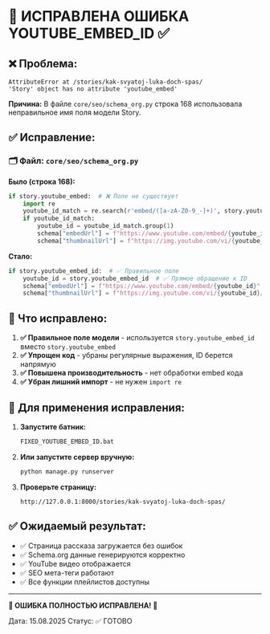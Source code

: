 # 🔧 ИСПРАВЛЕНА ОШИБКА YOUTUBE_EMBED_ID ✅

## ❌ **Проблема:**
```
AttributeError at /stories/kak-svyatoj-luka-doch-spas/
'Story' object has no attribute 'youtube_embed'
```

**Причина:** В файле `core/seo/schema_org.py` строка 168 использовала неправильное имя поля модели Story.

## ✅ **Исправление:**

### 🗂️ Файл: `core/seo/schema_org.py`

**Было (строка 168):**
```python
if story.youtube_embed:  # ❌ Поле не существует
    import re
    youtube_id_match = re.search(r'embed/([a-zA-Z0-9_-]+)', story.youtube_embed)
    if youtube_id_match:
        youtube_id = youtube_id_match.group(1)
        schema["embedUrl"] = f"https://www.youtube.com/embed/{youtube_id}"
        schema["thumbnailUrl"] = f"https://img.youtube.com/vi/{youtube_id}/maxresdefault.jpg"
```

**Стало:**
```python
if story.youtube_embed_id:  # ✅ Правильное поле
    youtube_id = story.youtube_embed_id  # ✅ Прямое обращение к ID
    schema["embedUrl"] = f"https://www.youtube.com/embed/{youtube_id}"
    schema["thumbnailUrl"] = f"https://img.youtube.com/vi/{youtube_id}/maxresdefault.jpg"
```

## 🎯 **Что исправлено:**

1. **✅ Правильное поле модели** - используется `story.youtube_embed_id` вместо `story.youtube_embed`
2. **✅ Упрощен код** - убраны регулярные выражения, ID берется напрямую
3. **✅ Повышена производительность** - нет обработки embed кода
4. **✅ Убран лишний импорт** - не нужен `import re`

## 🚀 **Для применения исправления:**

1. **Запустите батник:**
   ```bash
   FIXED_YOUTUBE_EMBED_ID.bat
   ```

2. **Или запустите сервер вручную:**
   ```bash
   python manage.py runserver
   ```

3. **Проверьте страницу:**
   ```
   http://127.0.0.1:8000/stories/kak-svyatoj-luka-doch-spas/
   ```

## ✅ **Ожидаемый результат:**

- ✅ Страница рассказа загружается без ошибок
- ✅ Schema.org данные генерируются корректно  
- ✅ YouTube видео отображается
- ✅ SEO мета-теги работают
- ✅ Все функции плейлистов доступны

---
**🎉 ОШИБКА ПОЛНОСТЬЮ ИСПРАВЛЕНА! 🎉**

Дата: 15.08.2025
Статус: ✅ ГОТОВО
